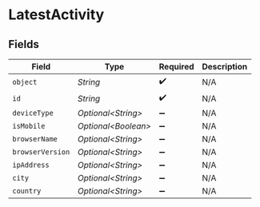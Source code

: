 # LatestActivity


## Fields

| Field                | Type                 | Required             | Description          |
| -------------------- | -------------------- | -------------------- | -------------------- |
| `object`             | *String*             | :heavy_check_mark:   | N/A                  |
| `id`                 | *String*             | :heavy_check_mark:   | N/A                  |
| `deviceType`         | *Optional\<String>*  | :heavy_minus_sign:   | N/A                  |
| `isMobile`           | *Optional\<Boolean>* | :heavy_minus_sign:   | N/A                  |
| `browserName`        | *Optional\<String>*  | :heavy_minus_sign:   | N/A                  |
| `browserVersion`     | *Optional\<String>*  | :heavy_minus_sign:   | N/A                  |
| `ipAddress`          | *Optional\<String>*  | :heavy_minus_sign:   | N/A                  |
| `city`               | *Optional\<String>*  | :heavy_minus_sign:   | N/A                  |
| `country`            | *Optional\<String>*  | :heavy_minus_sign:   | N/A                  |